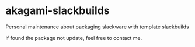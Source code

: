 # akagami-slackbuilds
Personal maintenance about packaging slackware with template slackbuilds

If found the package not update, feel free to contact me.

